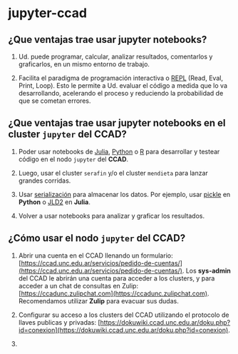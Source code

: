 # jupyter-ccad

## ¿Que ventajas trae usar **jupyter notebooks**?

1. Ud. puede programar, calcular, analizar resultados, comentarlos y graficarlos, en un mismo entorno de trabajo.

2. Facilita el paradigma de programación interactiva o [REPL](https://en.wikipedia.org/wiki/Read%E2%80%93eval%E2%80%93print_loop) (Read, Eval, Print, Loop). Esto le permite a Ud. evaluar el código a medida que lo va desarrollando, acelerando el proceso y reduciendo la probabilidad de que se cometan errores.

## ¿Que ventajas trae usar **jupyter notebooks** en el cluster `jupyter` del CCAD?

1. Poder usar notebooks de [Julia](https://julialang.org/), [Python](https://www.python.org/) o [R](https://www.r-project.org/) para desarrollar y testear código en el nodo `jupyter` del **CCAD**.

2. Luego, usar el cluster `serafin` y/o el cluster `mendieta` para lanzar grandes corridas.

3. Usar [serialización](https://es.wikipedia.org/wiki/Serializaci%C3%B3n) para almacenar los datos. Por ejemplo, usar [pickle](https://docs.python.org/3/library/pickle.html) en **Python** o [JLD2](https://github.com/JuliaIO/JLD2.jl) en **Julia**.

4. Volver a usar notebooks para analizar y graficar los resultados.

## ¿Cómo usar el nodo `jupyter` del CCAD?

1. Abrir una cuenta en el CCAD llenando un formulario: [https://ccad.unc.edu.ar/servicios/pedido-de-cuentas/](https://ccad.unc.edu.ar/servicios/pedido-de-cuentas/). Los **sys-admin** del CCAD le abrirán una cuenta para acceder a los clusters, y para acceder a un chat de consultas en Zulip: [https://ccadunc.zulipchat.com](https://ccadunc.zulipchat.com). Recomendamos utilizar **Zulip** para evacuar sus dudas.

2. Configurar su acceso a los clusters del CCAD utilizando el protocolo de llaves publicas y privadas: [https://dokuwiki.ccad.unc.edu.ar/doku.php?id=conexion](https://dokuwiki.ccad.unc.edu.ar/doku.php?id=conexion).

3. 
